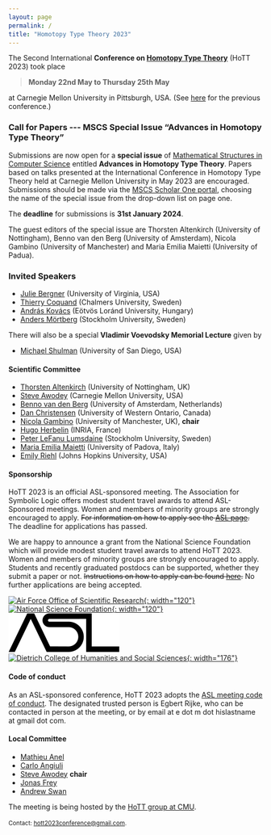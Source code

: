 ```yaml
---
layout: page
permalink: /
title: "Homotopy Type Theory 2023"
---
```


The Second International **Conference on [Homotopy Type
Theory](https://homotopytypetheory.org)** (HoTT 2023) took place 

> **Monday 22nd May to Thursday 25th May**

at Carnegie Mellon University in Pittsburgh, USA.  (See
[here](https://hott.github.io/HoTT-2019/) for the previous conference.)

### Call for Papers --- MSCS Special Issue “Advances in Homotopy Type Theory”

Submissions are now open for a **special issue** of [Mathematical Structures in
Computer
Science](https://www.cambridge.org/core/journals/mathematical-structures-in-computer-science)
entitled **Advances in Homotopy Type Theory**. Papers based on talks presented
at the International Conference in Homotopy Type Theory held at Carnegie Mellon
University in May 2023 are encouraged.  Submissions should be made via the [MSCS
Scholar One
portal](https://mc.manuscriptcentral.com/mscs),
choosing the name of the special issue from the drop-down list on page one.



The **deadline** for submissions is  **31st January 2024**.

The guest editors of the special issue are Thorsten Altenkirch (University of
Nottingham), Benno van den Berg (University of Amsterdam), Nicola Gambino
(University of Manchester) and Maria Emilia Maietti (University of Padua).


### Invited Speakers

* [Julie Bergner](https://sites.google.com/view/julie-bergner/) (University of Virginia, USA)
* [Thierry Coquand](https://www.cse.chalmers.se/~coquand/) (Chalmers University, Sweden)
* [András Kovács](https://andraskovacs.github.io/) (Eötvös Loránd University, Hungary)
* [Anders Mörtberg](https://staff.math.su.se/anders.mortberg/) (Stockholm University, Sweden)

There will also be a special **Vladimir Voevodsky Memorial Lecture** given by

* [Michael Shulman](https://home.sandiego.edu/~shulman/) (University of San Diego, USA)

#### Scientific Committee

* [Thorsten Altenkirch](https://www.nottingham.ac.uk/computerscience/people/thorsten.altenkirch) (University of Nottingham, UK)
* [Steve Awodey](https://www.andrew.cmu.edu/user/awodey/) (Carnegie Mellon 
University, USA)
* [Benno van den Berg](https://staff.fnwi.uva.nl/b.vandenberg3/) (University of Amsterdam, Netherlands)
* [Dan Christensen](https://jdc.math.uwo.ca/) (University of Western Ontario, Canada)
* [Nicola Gambino](https://personalpages.manchester.ac.uk/staff/nicola.gambino/) (University of Manchester, UK), **chair**
* [Hugo Herbelin](https://pauillac.inria.fr/~herbelin/) (INRIA, France)
* [Peter LeFanu Lumsdaine](http://peterlefanulumsdaine.com) (Stockholm University, Sweden)
* [Maria Emilia Maietti](https://www.math.unipd.it/~maietti/) (University of Padova, Italy)
* [Emily Riehl](https://emilyriehl.github.io/) (Johns Hopkins University, USA)

#### Sponsorship

HoTT 2023 is an official ASL-sponsored meeting. The Association for Symbolic
Logic offers modest student travel awards to attend ASL-Sponsored meetings.
Women and members of minority groups are strongly encouraged to apply. ~~For
information on how to apply see the [ASL
page](https://aslonline.org/student-travel-awards/).~~ The deadline for applications has passed.

We are happy to announce a grant from the National Science Foundation which will
provide modest student travel awards to attend HoTT 2023. Women and members of
minority groups are strongly encouraged to apply. Students and recently
graduated postdocs can be supported, whether they submit a paper or not.
~~Instructions on how to apply can be found
[here](https://hott.github.io/HoTT-2023//registration/).~~ No further
applications are being accepted.

[![Air Force Office of Scientific Research](images/afosr-logo.jpg){: width="120"}](https://www.afrl.af.mil/AFOSR/) &nbsp;&nbsp;&nbsp;
[![National Science Foundation](images/nsf-logo.png){: width="120"}](https://www.nsf.gov/)  &nbsp;&nbsp;&nbsp;
[![Association for Symbolic Logic](images/asl-logo.png)](https://aslonline.org/) &nbsp;&nbsp;&nbsp;
[![Dietrich College of Humanities and Social Sciences](/images/cmu-dietrich-college-logo.jpg){: width="176"}](https://www.cmu.edu/dietrich/)

#### Code of conduct

As an ASL-sponsored conference, HoTT 2023 adopts the [ASL meeting code of conduct](https://aslonline.org/wp-content/uploads/2023/03/ASL-Code-For-Meetings.pdf). The designated trusted person is Egbert Rijke, who can be contacted in person at the meeting, 
or by email at e dot m dot hislastname at gmail dot com.

#### Local Committee

* [Mathieu Anel](http://mathieu.anel.free.fr/)
* [Carlo Angiuli](http://www.cs.cmu.edu/~cangiuli/)
* [Steve Awodey](https://www.andrew.cmu.edu/user/awodey/) **chair**
* [Jonas Frey](https://sites.google.com/site/jonasfreysite/)
* [Andrew Swan](https://awswan.github.io/)

The meeting is being hosted by the [HoTT group at CMU](https://www.cmu.edu/dietrich/philosophy/hott/).

<small> Contact: [hott2023conference@gmail.com](mailto:hott2023conference@gmail.com).
</small>
